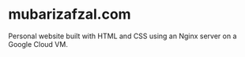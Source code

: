 # mubarizafzal.com

Personal website built with HTML and CSS using an Nginx server on a Google Cloud VM.